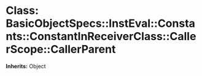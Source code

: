# Class: BasicObjectSpecs::InstEval::Constants::ConstantInReceiverClass::CallerScope::CallerParent
**Inherits:** Object
    




